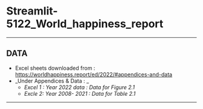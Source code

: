 # Streamlit-5122_World_happiness_report
----
## DATA
* Excel sheets downloaded from : https://worldhappiness.report/ed/2022/#appendices-and-data
* _Under Appendices & Data : _
  * _Excel 1 : Year 2022 data  : Data for Figure 2.1_
  * _Excle 2: Year 2008- 2021  : Data for Table 2.1_

----

